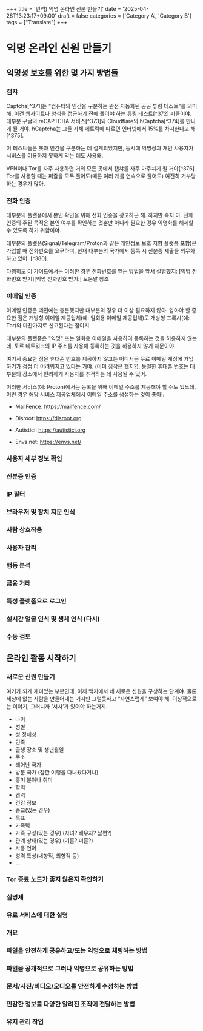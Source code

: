 +++
title = '번역) 익명 온라인 신분 만들기'
date = '2025-04-28T13:23:17+09:00'
draft = false
categories = ['Category A', 'Category B']
tags = ["Translate"]
+++
# 익명 온라인 신원 만들기
## 익명성 보호를 위한 몇 가지 방법들 

### 캡챠
Captcha[^371]는 "컴퓨터와 인간을 구분하는 완전 자동화된 공공 튜링 테스트"를 의미해. 이건 웹사이트나 양식을 접근하기 전에 풀어야 하는 튜링 테스트[^372] 퍼즐이야. 대부분 구글의 reCAPTCHA 서비스[^373]와 Cloudflare의 hCaptcha[^374]를 만나게 될 거야. hCaptcha는 그들 자체 메트릭에 따르면 인터넷에서 15%를 차지한다고 해[^375].

이 테스트들은 봇과 인간을 구분하는 데 설계되었지만, 동시에 익명성과 개인 사용자가 서비스를 이용하지 못하게 막는 데도 사용돼.

VPN이나 Tor를 자주 사용하면 거의 모든 곳에서 캡챠를 자주 마주치게 될 거야[^376]. Tor를 사용할 때는 퍼즐을 모두 풀어도(때론 여러 개를 연속으로 풀어도) 여전히 거부당하는 경우가 많아.
### 전화 인증
대부분의 플랫폼에서 본인 확인을 위해 전화 인증을 광고하곤 해. 하지만 속지 마. 전화 인증의 주된 목적은 본인 여부를 확인하는 것뿐만 아니라 필요한 경우 익명화를 해제할 수 있도록 하기 위함이야.

대부분의 플랫폼(Signal/Telegram/Proton과 같은 개인정보 보호 지향 플랫폼 포함)은 가입할 때 전화번호를 요구하며, 현재 대부분의 국가에서 등록 시 신분증 제출을 의무화하고 있어. [^380].

다행히도 이 가이드에서는 이러한 경우 전화번호를 얻는 방법을 앞서 설명했지: [익명 전화번호 받기][익명 전화번호 받기:] 도움말 참조


### 이메일 인증
이메일 인증은 예전에는 충분했지만 대부분의 경우 더 이상 필요하지 않아. 알아야 할 중요한 점은 개방형 이메일 제공업체(예: 일회용 이메일 제공업체)도 개방형 프록시(예: Tor)와 마찬가지로 신고된다는 점이지.

대부분의 플랫폼은 "익명" 또는 일회용 이메일을 사용하여 등록하는 것을 허용하지 않는데, 토르 네트워크의 IP 주소를 사용해 등록하는 것을 허용하지 않기 때문이야.

여기서 중요한 점은 휴대폰 번호를 제공하지 않고는 어디서든 무료 이메일 계정에 가입하기가 점점 더 어려워지고 있다는 거야. (이미 짐작은 했지?). 동일한 휴대폰 번호는 대부분의 장소에서 편리하게 사용자를 추적하는 데 사용될 수 있어.

이러한 서비스(예: Proton)에서는 등록을 위해 이메일 주소를 제공해야 할 수도 있느데, 이런 경우 해당 서비스 제공업체에서 이메일 주소를 생성하는 것이 좋아!:

-   MailFence: <https://mailfence.com/>

-   Disroot: <https://disroot.org>

-   Autistici: <https://autistici.org>

-   Envs.net: <https://envs.net/>

### 사용자 세부 정보 확인
### 신분증 인증
### IP 필터
### 브라우저 및 장치 지문 인식
### 사람 상호작용
### 사용자 관리
### 행동 분석
### 금융 거래
### 특정 플랫폼으로 로그인
### 실시간 얼굴 인식 및 생체 인식 (다시)
### 수동 검토

## 온라인 활동 시작하기
### 새로운 신원 만들기
여기가 되게 재미있는 부분인데, 이제 백지에서 네 새로운 신원을 구상하는 단계야. 물론 세상에 없는 사람을 만들어내는 거지만 그럴듯하고 “자연스럽게” 보여야 해. 이상적으로는 이야기, 그러니까 ‘서사’가 있어야 하는거지.

- 나이
- 성별
- 성 정체성
- 민족
- 출생 장소 및 생년월일
- 주소
- 태어난 국가
- 방문 국가 (잠깐 여행을 다녀왔다거나)
- 흥미 분야나 취미
- 학력
- 경력
- 건강 정보
- 종교(있는 경우)
- 목표
- 가족력
- 가족 구성(있는 경우) (자녀? 배우자? 남편?)
- 관계 상태(있는 경우) (기혼? 미혼?)
- 사용 언어
- 성격 특성(내향적, 외향적 등)
- ...

### Tor 종료 노드가 좋지 않은지 확인하기
### 실명제
### 유료 서비스에 대한 설명
### 개요
### 파일을 안전하게 공유하고/또는 익명으로 채팅하는 방법
### 파일을 공개적으로 그러나 익명으로 공유하는 방법
### 문서/사진/비디오/오디오를 안전하게 수정하는 방법
### 민감한 정보를 다양한 알려진 조직에 전달하는 방법
### 유지 관리 작업